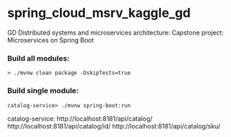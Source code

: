 # spring_cloud_msrv_kaggle_gd
GD Distributed systems and microservices architecture: Capstone project: Microservices on Spring Boot


### Build all modules:
`> ./mvnw clean package -DskipTests=true`

### Build single module:
`catalog-service> ./mvnw spring-boot:run`



catalog-service:
http://localhost:8181/api/catalog/
http://localhost:8181/api/catalog/id/
http://localhost:8181/api/catalog/sku/

